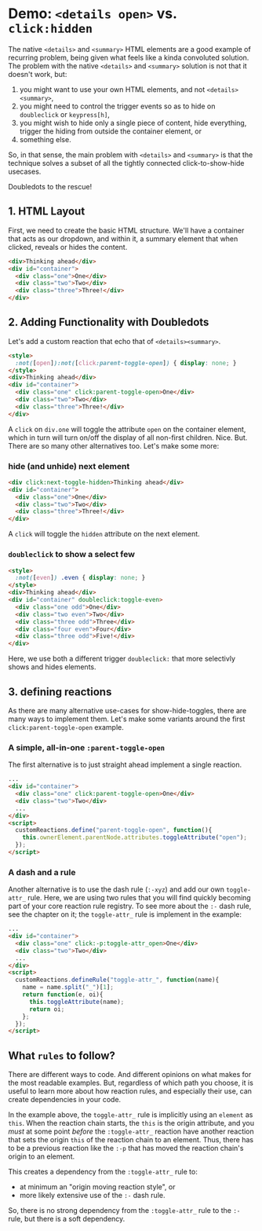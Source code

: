 # Demo: `<details open>` vs. `click:hidden`

The native `<details>` and `<summary>` HTML elements are a good example of recurring problem, being given what feels like a kinda convoluted solution. The problem with the native `<details>` and `<summary>` solution is not that it doesn't work, but:
1. you might want to use your own HTML elements, and not `<details><summary>`,
2. you might need to control the trigger events so as to hide on `doubleclick` or `keypress[h]`,
3. you might wish to hide only a single piece of content, hide everything, trigger the hiding from outside the container element, or
4. something else.

So, in that sense, the main problem with `<details>` and `<summary>` is that the technique solves a subset of all the tightly connected click-to-show-hide usecases.

Doubledots to the rescue!

## 1. HTML Layout

First, we need to create the basic HTML structure. We'll have a container that acts as our dropdown, and within it, a summary element that when clicked, reveals or hides the content.

```html
<div>Thinking ahead</div>
<div id="container">
  <div class="one">One</div>
  <div class="two">Two</div>
  <div class="three">Three!</div>
</div>
```

## 2. Adding Functionality with Doubledots

Let's add a custom reaction that echo that of `<details><summary>`.

```html
<style>
  :not([open]):not([click:parent-toggle-open]) { display: none; }
</style>
<div>Thinking ahead</div>
<div id="container">
  <div class="one" click:parent-toggle-open>One</div>
  <div class="two">Two</div>
  <div class="three">Three!</div>
</div>
```

A `click` on `div.one` will toggle the attribute `open` on the container element, which in turn will turn on/off the display of all non-first children. Nice. But. There are so many other alternatives too. Let's make some more:

### hide (and unhide) next element

```html
<div click:next-toggle-hidden>Thinking ahead</div>
<div id="container">
  <div class="one">One</div>
  <div class="two">Two</div>
  <div class="three">Three!</div>
</div>
```

A `click` will toggle the `hidden` attribute on the next element.

### `doubleclick` to show a select few

```html
<style>
  :not([even]) .even { display: none; }
</style>
<div>Thinking ahead</div>
<div id="container" doubleclick:toggle-even>
  <div class="one odd">One</div>
  <div class="two even">Two</div>
  <div class="three odd">Three</div>
  <div class="four even">Four</div>
  <div class="three odd">Five!</div>
</div>
```

Here, we use both a different trigger `doubleclick:` that more selectivly shows and hides elements. 

## 3. defining reactions

As there are many alternative use-cases for show-hide-toggles, there are many ways to implement them. Let's make some variants around the first `click:parent-toggle-open` example.

### A simple, all-in-one `:parent-toggle-open`

The first alternative is to just straight ahead implement a single reaction.

```html
...
<div id="container">
  <div class="one" click:parent-toggle-open>One</div>
  <div class="two">Two</div>
  ...
</div>
<script>
  customReactions.define("parent-toggle-open", function(){
    this.ownerElement.parentNode.attributes.toggleAttribute("open");
  });
</script>
```

### A dash and a rule

Another alternative is to use the dash rule (`:-xyz`) and add our own `toggle-attr_` rule. Here, we are using two rules that you will find quickly becoming part of your core reaction rule registry. To see more about the `:-` dash rule, see the chapter on it; the `toggle-attr_` rule is implement in the example:

```html
...
<div id="container">
  <div class="one" click:-p:toggle-attr_open>One</div>
  <div class="two">Two</div>
  ...
</div>
<script>
  customReactions.defineRule("toggle-attr_", function(name){
    name = name.split("_")[1];
    return function(e, oi){
      this.toggleAttribute(name);
      return oi;
    };
  });
</script>
```

## What `rules` to follow?

There are different ways to code. And different opinions on what makes for the most readable examples. But, regardless of which path you choose, it is useful to learn more about how reaction rules, and especially their use, can create dependencies in your code.

In the example above, the `toggle-attr_` rule is implicitly using an `element` as `this`. When the reaction chain starts, the `this` is the origin attribute, and you *must* at some point *before* the `:toggle-attr_` reaction have another reaction that sets the origin `this` of the reaction chain to an element. Thus, there has to be a previous reaction like the `:-p` that has moved the reaction chain's origin to an element.

This creates a dependency from the `:toggle-attr_` rule to:
* at minimum an "origin moving reaction style", or
* more likely extensive use of the `:-` dash rule.

So, there is no strong dependency from the `:toggle-attr_` rule to the `:-` rule, but there is a soft dependency.
